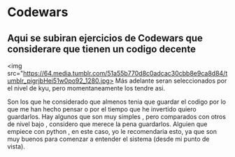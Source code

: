 # Codewars
## Aqui se subiran ejercicios de Codewars que considerare que tienen un codigo decente
<img src="https://64.media.tumblr.com/51a55b770d8c0adcac30cbb8e9ca8d84/tumblr_pigrjbHei51w0po92_1280.jpg>
Más adelante seran seleccionados por el nivel de kyu, pero momentaneamente los tendre asi.

Son los que he considerado que almenos tenia que guardar el codigo por lo que me han hecho pensar o por el tiempo que he invertido quiero guardarlos.
Hay algunos que son muy simples , pero comparados con otros de nivel bajo , considero que merece la pena guardarlos. Alguien que empiece con python , en este caso, yo le recomendaria esto, ya que son muy buenos para comenzar a entender el sistema (desde mi punto de vista).
